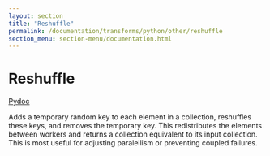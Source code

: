 ```yaml
---
layout: section
title: "Reshuffle"
permalink: /documentation/transforms/python/other/reshuffle
section_menu: section-menu/documentation.html
---
```

<!--
Licensed under the Apache License, Version 2.0 (the "License");
you may not use this file except in compliance with the License.
You may obtain a copy of the License at

http://www.apache.org/licenses/LICENSE-2.0

Unless required by applicable law or agreed to in writing, software
distributed under the License is distributed on an "AS IS" BASIS,
WITHOUT WARRANTIES OR CONDITIONS OF ANY KIND, either express or implied.
See the License for the specific language governing permissions and
limitations under the License.
-->

# Reshuffle
[Pydoc](https://beam.apache.org/releases/pydoc/current/apache_beam.transforms.util.html?highlight=reshuffle#apache_beam.transforms.util.Reshuffle)

 Adds a temporary random key to each element in a collection, reshuffles
 these keys, and removes the temporary key. This redistributes the
 elements between workers and returns a collection equivalent to its
 input collection.  This is most useful for adjusting paralellism or
 preventing coupled failures.
